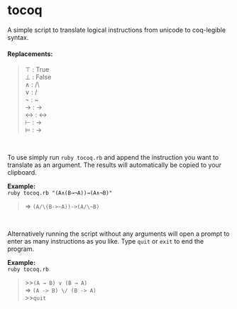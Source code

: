 # tocoq
A simple script to translate logical instructions from unicode to coq-legible syntax.

#### Replacements:
>	⊤ : True  
	⊥ : False  
	∧ : /\  
	∨ : \/  
	¬ : ~  
	→&#xFE0E; : ->  
	↔&#xFE0E; : <->  
	⊢ : ->  
	⊨ : ->  

&nbsp;

To use simply run `ruby tocoq.rb` and append the instruction you want to translate as an argument. The results will automatically be copied to your clipboard.

**Example:**  
`ruby tocoq.rb "(A∧(B→¬A))→(A∧¬B)"`
> ⇒ `(A/\(B->~A))->(A/\~B)`
  
&nbsp;

Alternatively running the script without any arguments will open a prompt to enter as many instructions as you like. Type `quit` or `exit` to end the program.

**Example:**  
`ruby tocoq.rb `
> \>\>`(A → B) ∨ (B → A)`  
⇒ `(A -> B) \/ (B -> A)`  
\>\>`quit`
